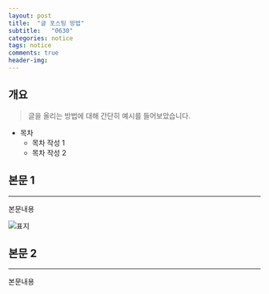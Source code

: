 ```yaml
---
layout: post
title:  "글 포스팅 방법"
subtitle:   "0630"
categories: notice
tags: notice
comments: true
header-img: 
---
```


## 개요
> 글을 올리는 방법에 대해 간단히 예시를 들어보았습니다. 

- 목차
	- 목차 작성 1
	- 목차 작성 2 
  

## 본문 1
---
본문내용

![표지](https://gist-netchallenge2021.github.io/assets/img/review/review-book-grokking-ai-algorithms-1.png)

## 본문 2
---
본문내용
